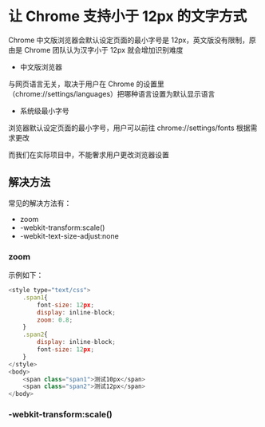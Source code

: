 # 让 Chrome 支持小于 12px 的文字方式 [](#让chrome支持小于12px的文字方式)

Chrome 中文版浏览器会默认设定页面的最小字号是 12px，英文版没有限制，原由是 Chrome 团队认为汉字小于 12px 就会增加识别难度

- 中文版浏览器

与网页语言无关，取决于用户在 Chrome 的设置里（chrome://settings/languages）把哪种语言设置为默认显示语言

- 系统级最小字号

浏览器默认设定页面的最小字号，用户可以前往 chrome://settings/fonts 根据需求更改

而我们在实际项目中，不能奢求用户更改浏览器设置

## 解决方法 [](#解决方法)

常见的解决方法有：

- zoom
- -webkit-transform:scale()
- -webkit-text-size-adjust:none

### zoom

示例如下：

```js
<style type="text/css">
    .span1{
        font-size: 12px;
        display: inline-block;
        zoom: 0.8;
    }
    .span2{
        display: inline-block;
        font-size: 12px;
    }
</style>
<body>
    <span class="span1">测试10px</span>
    <span class="span2">测试12px</span>
</body>
```

### -webkit-transform:scale()
